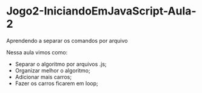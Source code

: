 # Jogo2-IniciandoEmJavaScript-Aula-2
Aprendendo a separar os comandos por arquivo

Nessa aula vimos como:
* Separar o algoritmo por arquivos .js;
* Organizar melhor o algoritmo;
* Adicionar mais carros;
* Fazer os carros ficarem em loop;
